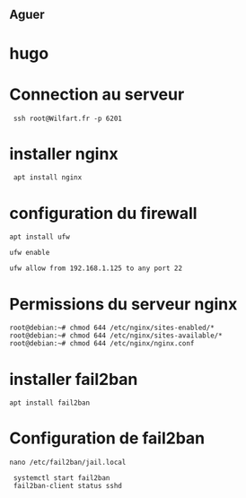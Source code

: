 ## Aguer
# hugo

# Connection au serveur
```
 ssh root@Wilfart.fr -p 6201
```
# installer nginx
```
 apt install nginx
 ```
  # configuration du firewall
  ```
  apt install ufw
  ```
  ```
  ufw enable
  ```
  ```
  ufw allow from 192.168.1.125 to any port 22
  ```
  # Permissions du serveur nginx
  ```
  root@debian:~# chmod 644 /etc/nginx/sites-enabled/*
root@debian:~# chmod 644 /etc/nginx/sites-available/*
root@debian:~# chmod 644 /etc/nginx/nginx.conf
```
# installer fail2ban
```
apt install fail2ban
```
# Configuration de fail2ban
```
nano /etc/fail2ban/jail.local
```
```
 systemctl start fail2ban
 fail2ban-client status sshd
 ```